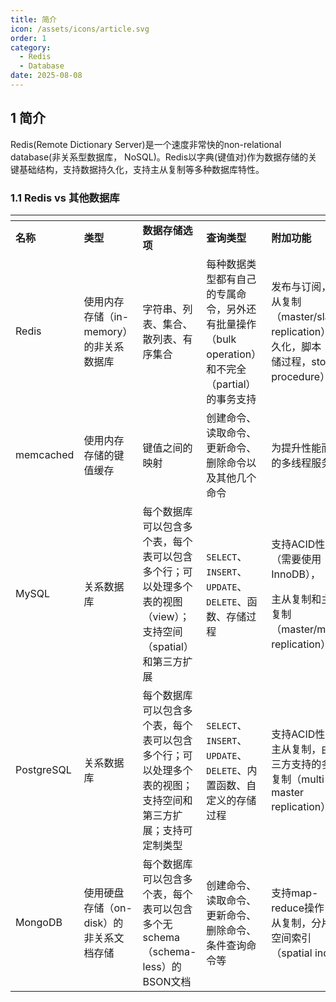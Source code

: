 ```yaml
---
title: 简介
icon: /assets/icons/article.svg
order: 1
category:
  - Redis
  - Database
date: 2025-08-08
---
```


## 1 简介

Redis(Remote Dictionary Server)是一个速度非常快的non-relational database(非关系型数据库， NoSQL)。Redis以字典(键值对)作为数据存储的关键基础结构，支持数据持久化，支持主从复制等多种数据库特性。

### 1.1  Redis vs 其他数据库

<table data-header-hidden>
    <thead>
        <tr>
            <th></th>
            <th width="347.99993896484375"></th>
            <th width="328"></th>
            <th width="325.39990234375"></th>
            <th width="321.86669921875"></th>
        </tr>
    </thead>
    <tbody>
        <tr>
            <td><strong>名称</strong></td>
            <td><strong>类型</strong></td>
            <td><strong>数据存储选项</strong></td>
            <td><strong>查询类型</strong></td>
            <td><strong>附加功能</strong></td>
        </tr>
        <tr>
            <td>Redis</td>
            <td>使用内存存储（in-memory）的非关系数据库</td>
            <td>字符串、列表、集合、散列表、有序集合</td>
            <td>每种数据类型都有自己的专属命令，另外还有批量操作（bulk operation）和不完全（partial）的事务支持</td>
            <td>发布与订阅，主从复制（master/slave replication），持久化，脚本（存储过程，stored procedure）</td>
        </tr>
        <tr>
            <td>memcached</td>
            <td>使用内存存储的键值缓存</td>
            <td>键值之间的映射</td>
            <td>创建命令、读取命令、更新命令、删除命令以及其他几个命令</td>
            <td>为提升性能而设的多线程服务器</td>
        </tr>
        <tr>
            <td>MySQL</td>
            <td>关系数据库</td>
            <td>每个数据库可以包含多个表，每个表可以包含多个行；可以处理多个表的视图（view）；支持空间（spatial）和第三方扩展</td>
            <td><code>SELECT</code>、 <code>INSERT</code>、 <code>UPDATE</code>、 <code>DELETE</code>、函数、存储过程</td>
            <td>
                <p>支持ACID性质（需要使用InnoDB），</p>
                <p>主从复制和主主复制 （master/master replication）</p>
            </td>
        </tr>
        <tr>
            <td>PostgreSQL</td>
            <td>关系数据库</td>
            <td>每个数据库可以包含多个表，每个表可以包含多个行；可以处理多个表的视图；支持空间和第三方扩展；支持可定制类型</td>
            <td><code>SELECT</code>、 <code>INSERT</code>、 <code>UPDATE</code>、 <code>DELETE</code>、内置函数、自定义的存储过程</td>
            <td>支持ACID性质，主从复制，由第三方支持的多主复制（multi-master replication）</td>
        </tr>
        <tr>
            <td>MongoDB</td>
            <td>使用硬盘存储（on-disk）的非关系文档存储</td>
            <td>每个数据库可以包含多个表，每个表可以包含多个无schema（schema-less）的BSON文档</td>
            <td>创建命令、读取命令、更新命令、删除命令、条件查询命令等</td>
            <td>支持map-reduce操作，主从复制，分片，空间索引（spatial index）</td>
        </tr>
    </tbody>
</table>
